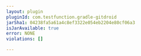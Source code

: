 ```yaml
---
layout: plugin
pluginId: com.testfunction.gradle-gitdroid
jarSha1: 04238fa5a61a4c8ef3322e054eb2204e80cf06a3
isJarAvailable: true
error: NONE
violations: []

---
```

